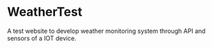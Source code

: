 # WeatherTest
A test website to develop weather monitoring system through API and sensors of a IOT device.
